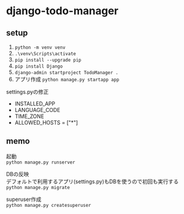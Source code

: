 # django-todo-manager

## setup

1. `python -m venv venv`
1. `.\venv\Scripts\activate`
1. `pip install --upgrade pip`
1. `pip install Django`
1. `django-admin startproject TodoManager .`
1. アプリ作成 `python manage.py startapp app`

settings.pyの修正  
- INSTALLED_APP
- LANGUAGE_CODE
- TIME_ZONE
- ALLOWED_HOSTS = ["*"]

## memo

起動  
`python manage.py runserver`

DBの反映  
デフォルトで利用するアプリ(settings.py)もDBを使うので初回も実行する  
`python manage.py migrate`

superuser作成  
`python manage.py createsuperuser`

